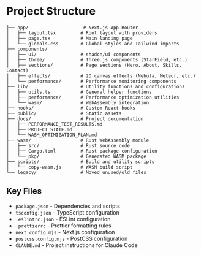 # Project Structure

```
├── app/                    # Next.js App Router
│   ├── layout.tsx         # Root layout with providers
│   ├── page.tsx           # Main landing page  
│   └── globals.css        # Global styles and Tailwind imports
├── components/
│   ├── ui/                # shadcn/ui components
│   ├── three/             # Three.js components (StarField, etc.)
│   ├── sections/          # Page sections (Hero, About, Skills, Contact)
│   ├── effects/           # 2D canvas effects (Nebula, Meteor, etc.)
│   └── performance/       # Performance monitoring components
├── lib/                   # Utility functions and configurations
│   ├── utils.ts           # General helper functions
│   ├── performance/       # Performance optimization utilities
│   └── wasm/              # WebAssembly integration
├── hooks/                 # Custom React hooks
├── public/                # Static assets
├── docs/                  # Project documentation
│   ├── PERFORMANCE_TEST_RESULTS.md
│   ├── PROJECT_STATE.md
│   └── WASM_OPTIMIZATION_PLAN.md
├── wasm/                  # Rust WebAssembly module
│   ├── src/               # Rust source code
│   ├── Cargo.toml         # Rust package configuration
│   └── pkg/               # Generated WASM package
├── scripts/               # Build and utility scripts
│   └── copy-wasm.js       # WASM build script
└── legacy/                # Moved unused/old files
```

## Key Files
- `package.json` - Dependencies and scripts
- `tsconfig.json` - TypeScript configuration
- `.eslintrc.json` - ESLint configuration  
- `.prettierrc` - Prettier formatting rules
- `next.config.mjs` - Next.js configuration
- `postcss.config.mjs` - PostCSS configuration
- `CLAUDE.md` - Project instructions for Claude Code